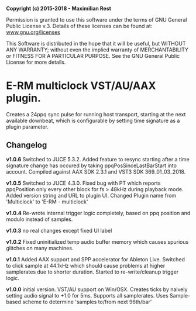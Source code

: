 **Copyright (c) 2015-2018 - Maximilian Rest**

Permission is granted to use this software under the terms of GNU General Public License v.3.
Details of these licenses can be found at: www.gnu.org/licenses

This Software is distributed in the hope that it will be useful, but WITHOUT ANY
WARRANTY; without even the implied warranty of MERCHANTABILITY or FITNESS FOR
A PARTICULAR PURPOSE.  See the GNU General Public License for more details.

# E-RM multiclock VST/AU/AAX plugin.

Creates a 24ppq sync pulse for running host transport, starting at the next 
available downbeat, which is configurable by setting time signature as a
plugin parameter.



## Changelog


**v1.0.6**
Switched to JUCE 5.3.2. Added feature to resync starting after a time signature 
change has occured by taking ppqPosSinceLastBarStart into account.
Compiled against AAX SDK 2.3.1 and VST3 SDK 369_01_03_2018.

**v1.0.5**
Switched to JUCE 4.3.0. Fixed bug with PT which reports ppqPosition only
every other block for fs > 48kHz during playback mode. Added version string
and URL to plugin UI. Changed Plugin name from 'Multiclock' to 'E-RM - multiclock'

**v1.0.4**
Re-wrote internal trigger logic completely, based on ppq position and modulo
instead of samples.

**v1.0.3**
no real changes except fixed UI label

**v1.0.2**
Fixed uninitialized temp audio buffer memory which causes spurious glitches on
many machines.

**v1.0.1** 
Added AAX support and SPP accelerator for Ableton Live. Switched to click 
sample at 44.1kHz which should cause problems at higher samplerates due to
shorter duration. Started to re-write/cleanup trigger logic.

**v1.0.0** initial version. 
VST/AU support on Win/OSX. Creates ticks by naively setting audio signal 
to +1.0 for 5ms. Supports all samplerates. Uses Sample-based scheme to determine
'samples to/from next 96th/bar'


